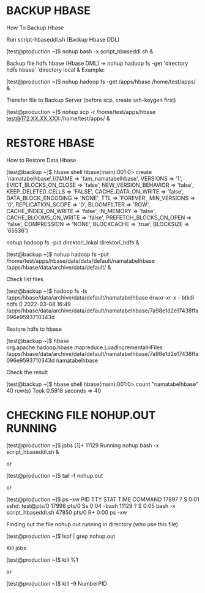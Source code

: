 # BACKUP HBASE
How To Backup Hbase

Run script-hbaseddl.sh (Backup Hbase DDL)
  
  [test@production ~]$ nohup bash -x script_hbaseddl.sh &
 
Backup file hdfs hbase (Hbase DML) -> nohup hadoop fs -get 'directory hdfs hbase' 'directory local &
Example:
  
  [test@production ~]$ nohup hadoop fs -get /apps/hbase /home/test/apps/ &
  
Transfer file to Backup Server (before scp, create ssh-keygen first)

  [test@production ~]$ nohup scp -r /home/test/apps/hbase test@172.XX.XX.XXX:/home/test/apps/ &
  
# RESTORE HBASE
How to Restore Data Hbase

  [test@backup ~]$ hbase shell
  hbase(main):001:0> create 'namatabelhbase',{{NAME => 'fam_namatabelhbase', VERSIONS => '1', EVICT_BLOCKS_ON_CLOSE => 'false', NEW_VERSION_BEHAVIOR => 'false',     KEEP_DELETED_CELLS => 'FALSE', CACHE_DATA_ON_WRITE => 'false', DATA_BLOCK_ENCODING => 'NONE', TTL => 'FOREVER', MIN_VERSIONS => '0', REPLICATION_SCOPE => '0', BLOOMFILTER => 'ROW', CACHE_INDEX_ON_WRITE => 'false', IN_MEMORY => 'false', CACHE_BLOOMS_ON_WRITE => 'false', PREFETCH_BLOCKS_ON_OPEN => 'false', COMPRESSION => 'NONE', BLOCKCACHE => 'true', BLOCKSIZE => '65536'}

nohup hadoop fs -put direktori_lokal direktori_hdfs &

  [test@backup ~]$ nohup hadoop fs -put /home/test/apps/hbase/data/data/default/namatabelhbase /apps/hbase/data/archive/data/default/ &

Check list files
  
  [test@backup ~]$ hadoop fs -ls /apps/hbase/data/archive/data/default/namatabelhbase
  drwxr-xr-x   - btkdi hdfs          0 2022-03-08 16:49 /apps/hbase/data/archive/data/default/namatabelhbase/7a98e1d2e17438ffa096e9593710343d

Restore hdfs to hbase
  
  [test@backup ~]$ hbase org.apache.hadoop.hbase.mapreduce.LoadIncrementalHFiles /apps/hbase/data/archive/data/default/namatabelhbase/7a98e1d2e17438ffa096e9593710343d namatabelhbase

Check the result
  
  [test@backup ~]$ hbase shell
  hbase(main):001:0> count "namatabelhbase"
  40 row(s)
  Took 0.5918 seconds
  => 40

# CHECKING FILE NOHUP.OUT RUNNING

  [test@production ~]$ jobs
  [1]+ 11129 Running                 nohup bash -x script_hbaseddl.sh &
  
  or
  
  [test@production ~]$ tail -f nohup.out
  
  or
  
  [test@production ~]$ ps -xw
  PID TTY      STAT   TIME COMMAND
  17997 ?        S      0:01 sshd: test@pts/0
  17998 pts/0    Ss     0:04 -bash
  11129 ?        S      0:05 bash -x script_hbaseddl.sh
  47850 pts/0    R+     0:00 ps -xw
  
Finding out the file nohup.out running in directory (who use this file)
  
  [test@production ~]$ lsof | grep nohup.out
  
Kill jobs
  
  [test@production ~]$ kill %1
  
  or 
  
  [test@production ~]$ kill -9 NumberPID
